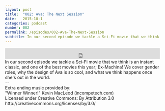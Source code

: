 ```yaml
---
layout: post
title:  "002: Ava: The Next Session"
date:   2015-10-1
categories: podcast
number: 002
permalink: /episodes/002-Ava-The-Next-Session
subtitle: In our second episode we tackle a Sci-Fi movie that we think is an instant classic, and one of the best movies this year; Ex-Machina! We cover gender roles, why the design of Ava is so cool, and  what we think happens once she's out in the world.
---
```


<iframe frameborder='0' height='36px' scrolling='no' seamless src='https://simplecast.fm/e/17359?style=dark' width='100%'></iframe>

<br>
<span class="episode_text">In our second episode we tackle a Sci-Fi movie that we think is an instant classic, and one of the best movies this year; Ex-Machina! We cover gender roles, why the design of Ava is so cool, and  what we think happens once she's out in the world.</span>

<div class="credits">
--<br>
Extra ending music provided by:<br>
"Winner Winner!" Kevin MacLeod (incompetech.com)<br>
Licensed under Creative Commons: By Attribution 3.0<br>
http://creativecommons.org/licenses/by/3.0/
</div>
